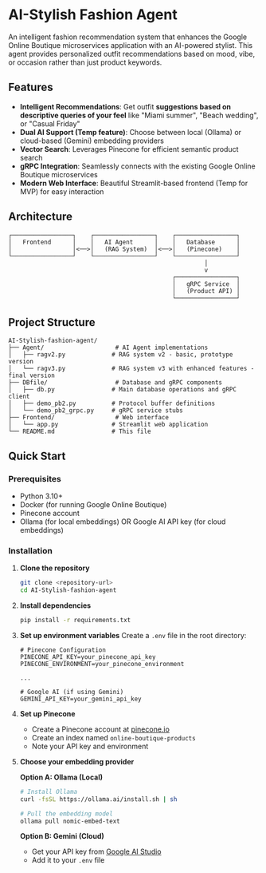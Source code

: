 # AI-Stylish Fashion Agent

An intelligent fashion recommendation system that enhances the Google Online Boutique microservices application with an AI-powered stylist. This agent provides personalized outfit recommendations based on mood, vibe, or occasion rather than just product keywords.


## Features

- **Intelligent Recommendations**: Get outfit **suggestions based on descriptive queries of your feel** like "Miami summer", "Beach wedding", or "Casual Friday"
- **Dual AI Support (Temp feature)**: Choose between local (Ollama) or cloud-based (Gemini) embedding providers
- **Vector Search**: Leverages Pinecone for efficient semantic product search
- **gRPC Integration**: Seamlessly connects with the existing Google Online Boutique microservices
- **Modern Web Interface**: Beautiful Streamlit-based frontend (Temp for MVP) for easy interaction


## Architecture

```
┌─────────────────┐    ┌─────────────────┐    ┌─────────────────┐
│   Frontend      │    │   AI Agent      │    │   Database      │
│                 │<──>│   (RAG System)  │<──>│   (Pinecone)    │
└─────────────────┘    └─────────────────┘    └─────────────────┘
                                                       │
                                                       v
                                              ┌─────────────────┐
                                              │   gRPC Service  │
                                              │   (Product API) │
                                              └─────────────────┘
```

## Project Structure

```
AI-Stylish-fashion-agent/
├── Agent/                    # AI Agent implementations
│   ├── ragv2.py             # RAG system v2 - basic, prototype version
│   └── ragv3.py             # RAG system v3 with enhanced features - final version
├── DBfile/                   # Database and gRPC components
│   ├── db.py                # Main database operations and gRPC client
│   ├── demo_pb2.py          # Protocol buffer definitions
│   └── demo_pb2_grpc.py     # gRPC service stubs
├── Frontend/                 # Web interface
│   └── app.py               # Streamlit web application
└── README.md                # This file
```

## Quick Start

### Prerequisites

- Python 3.10+
- Docker (for running Google Online Boutique)
- Pinecone account
- Ollama (for local embeddings) OR Google AI API key (for cloud embeddings)

### Installation

1. **Clone the repository**
   ```bash
   git clone <repository-url>
   cd AI-Stylish-fashion-agent
   ```

2. **Install dependencies**
   ```bash
   pip install -r requirements.txt
   ```

3. **Set up environment variables**
   Create a `.env` file in the root directory:
   ```env
   # Pinecone Configuration
   PINECONE_API_KEY=your_pinecone_api_key
   PINECONE_ENVIRONMENT=your_pinecone_environment

   ...
   
   # Google AI (if using Gemini)
   GEMINI_API_KEY=your_gemini_api_key
   ```

4. **Set up Pinecone**
   - Create a Pinecone account at [pinecone.io](https://pinecone.io)
   - Create an index named `online-boutique-products`
   - Note your API key and environment

5. **Choose your embedding provider**

   **Option A: Ollama (Local)**
   ```bash
   # Install Ollama
   curl -fsSL https://ollama.ai/install.sh | sh
   
   # Pull the embedding model
   ollama pull nomic-embed-text
   ```

   **Option B: Gemini (Cloud)**
   - Get your API key from [Google AI Studio](https://aistudio.google.com/)
   - Add it to your `.env` file

<!-- 
### Running the Application

1. **Start the Google Online Boutique services**
   ```bash
   # Clone and run the microservices demo
   git clone https://github.com/GoogleCloudPlatform/microservices-demo.git
   cd microservices-demo
   ./scripts/start.sh
   ```

2. **Populate the database**
   ```bash
   python DBfile/db.py
   ```

3. **Run the AI Agent**
   ```bash
   # For interactive CLI version
   python Agent/ragv3.py
   
   # For web interface
   streamlit run Frontend/app.py
   ```

## 🎯 Usage

### Command Line Interface

Run the agent and describe what you're looking for:

```bash
python Agent/ragv3.py
```

Example interactions:
- "I need something for a Miami summer vacation"
- "What should I wear to a beach wedding?"
- "Looking for a casual Friday outfit"
- "I want something elegant for a dinner date"

### Web Interface

Access the beautiful web interface at `http://localhost:8501`:

1. Open your browser
2. Navigate to the Streamlit app
3. Enter your style description
4. Click "Find My Style" for recommendations

## 🔧 Configuration

### Embedding Providers

**Ollama (Recommended for local development)**
- Pros: Free, runs locally, no API limits
- Cons: Requires local setup, uses more resources

**Gemini (Recommended for production)**
- Pros: Cloud-based, high-quality embeddings, easy setup
- Cons: Requires API key, has usage limits

### Pinecone Configuration

The system uses Pinecone for vector storage and retrieval. Configure your index with:
- **Index Name**: `online-boutique-products`
- **Metric**: `cosine`
- **Dimension**: Automatically detected based on embedding model

## 🛠️ Development

### Adding New Features

1. **New Recommendation Logic**: Modify the `recommend_products()` function in the Agent files
2. **UI Improvements**: Update the Streamlit app in `Frontend/app.py`
3. **Database Schema**: Modify the gRPC protobuf definitions and regenerate

### Testing

```bash
# Test the RAG system
python Agent/ragv3.py

# Test the web interface
streamlit run Frontend/app.py
```

## 📊 Performance

- **Query Response Time**: < 2 seconds for most queries
- **Embedding Generation**: ~500ms (Ollama) / ~200ms (Gemini)
- **Vector Search**: ~100ms average
- **Recommendation Generation**: ~1-3 seconds depending on model

## 🤝 Contributing

1. Fork the repository
2. Create a feature branch (`git checkout -b feature/amazing-feature`)
3. Commit your changes (`git commit -m 'Add some amazing feature'`)
4. Push to the branch (`git push origin feature/amazing-feature`)
5. Open a Pull Request

## 📝 License

This project is licensed under the MIT License - see the [LICENSE](LICENSE) file for details.

## 🙏 Acknowledgments

- [Google Cloud Platform](https://cloud.google.com/) for the microservices demo
- [Pinecone](https://pinecone.io/) for vector database services
- [Ollama](https://ollama.ai/) for local AI model hosting
- [Streamlit](https://streamlit.io/) for the web interface

## 📞 Support

If you encounter any issues or have questions:

1. Check the [Issues](https://github.com/your-repo/issues) page
2. Create a new issue with detailed information
3. Contact the development team

---

**Happy Styling! 👗✨** -->

